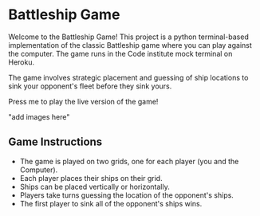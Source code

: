 # Battleship Game

Welcome to the Battleship Game! This project is a python terminal-based implementation of the classic Battleship game where you can play against the computer. The game runs in the Code institute mock terminal on Heroku. 

The game involves strategic placement and guessing of ship locations to sink your opponent's fleet before they sink yours.

Press me to play the live version of the game!

"add images here"


## Game Instructions

- The game is played on two grids, one for each player (you and the Computer).
- Each player places their ships on their grid.
- Ships can be placed vertically or horizontally.
- Players take turns guessing the location of the opponent's ships.
- The first player to sink all of the opponent's ships wins.

